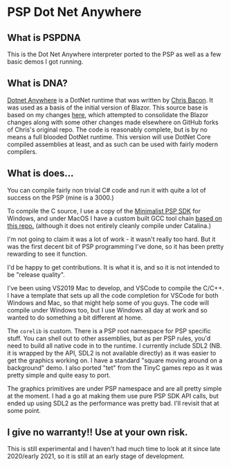 # PSP Dot Net Anywhere

## What is PSPDNA

This is the Dot Net Anywhere interpreter ported to the PSP as well as a few basic demos I got running. 

## What is DNA?

[Dotnet Anywhere](https://github.com/chrisdunelm/DotNetAnywhere) is a DotNet runtime that was written by [Chris Bacon](https://github.com/chrisdunelm). It was used as a basis of the initial version of Blazor. This source base is based on my changes [here](https://github.com/memsom/DNA), which attempted to consolidate the Blazor changes along with some other changes made elsewhere on GitHub forks of Chris's original repo. The code is reasonably complete, but is by no means a full blooded DotNet runtime. This version will use DotNet Core compiled assemblies at least, and as such can be used with fairly modern compilers.

## What is does...

You can compile fairly non trivial C# code and run it with quite a lot of success on the PSP (mine is a 3000.) 

To compile the C source, I use a copy of the [Minimalist PSP SDK](https://github.com/pmlopes/minpsp) for Windows, and under MacOS I have a custom built GCC tool chain [based on this repo.](https://github.com/pspdev/psptoolchain) (although it does not entirely cleanly compile under Catalina.)

I'm not going to claim it was a lot of work - it wasn't really too hard. But it was the first decent bit of PSP programming I've done, so it has been pretty rewarding to see it function.

I'd be happy to get contributions. It is what it is, and so it is not intended to be "release quality".

I've been using VS2019 Mac to develop, and VSCode to compile the C/C++. I have a template that sets up all the code completion for VSCode for both Windows and Mac, so that might help some of you guys. The code will compile under Windows too, but I use Windows all day at work and so wanted to do something a bit different at home.

The `corelib` is custom. There is a PSP root namespace for PSP specific stuff. You can shell out to other assemblies, but as per PSP rules, you'd need to build all native code in to the runtime. I currently include SDL2 (NB. it is wrapped by the API, SDL2 is not available directly) as it was easier to get the graphics working on. I have a standard "square moving around on a background" demo. I also ported "tet" from the TinyC games repo as it was pretty simple and quite easy to port.

The graphics primitives are under PSP namespace and are all pretty simple at the moment. I had a go at making them use pure PSP SDK API calls, but ended up using SDL2 as the performance was pretty bad. I'll revisit that at some point.

## I give no warranty!! Use at your own risk.
This is still experimental and I haven't had much time to look at it since late 2020/early 2021, so it is still at an early stage of development.
